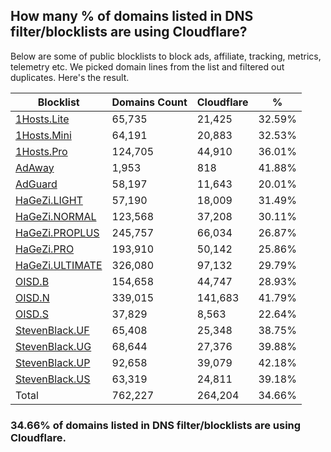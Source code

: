 ## How many % of domains listed in DNS filter/blocklists are using Cloudflare?


Below are some of public blocklists to block ads, affiliate, tracking, metrics, telemetry etc.
We picked domain lines from the list and filtered out duplicates.
Here's the result.


| Blocklist | Domains Count | Cloudflare | % |
| --- | --- | --- | --- |
| [1Hosts.Lite](https://raw.githubusercontent.com/badmojr/1Hosts/master/Lite/hosts.win) | 65,735 | 21,425 | 32.59% |
| [1Hosts.Mini](https://raw.githubusercontent.com/badmojr/1Hosts/master/mini/hosts.win) | 64,191 | 20,883 | 32.53% |
| [1Hosts.Pro](https://raw.githubusercontent.com/badmojr/1Hosts/master/Pro/hosts.win) | 124,705 | 44,910 | 36.01% |
| [AdAway](https://raw.githubusercontent.com/AdAway/adaway.github.io/master/hosts.txt) | 1,953 | 818 | 41.88% |
| [AdGuard](https://adguardteam.github.io/AdGuardSDNSFilter/Filters/filter.txt) | 58,197 | 11,643 | 20.01% |
| [HaGeZi.LIGHT](https://raw.githubusercontent.com/hagezi/dns-blocklists/main/hosts/light.txt) | 57,190 | 18,009 | 31.49% |
| [HaGeZi.NORMAL](https://raw.githubusercontent.com/hagezi/dns-blocklists/main/hosts/multi.txt) | 123,568 | 37,208 | 30.11% |
| [HaGeZi.PROPLUS](https://raw.githubusercontent.com/hagezi/dns-blocklists/main/hosts/pro.plus.txt) | 245,757 | 66,034 | 26.87% |
| [HaGeZi.PRO](https://raw.githubusercontent.com/hagezi/dns-blocklists/main/hosts/pro.txt) | 193,910 | 50,142 | 25.86% |
| [HaGeZi.ULTIMATE](https://raw.githubusercontent.com/hagezi/dns-blocklists/main/hosts/ultimate.txt) | 326,080 | 97,132 | 29.79% |
| [OISD.B](https://big.oisd.nl/dnsmasq) | 154,658 | 44,747 | 28.93% |
| [OISD.N](https://nsfw.oisd.nl/dnsmasq) | 339,015 | 141,683 | 41.79% |
| [OISD.S](https://small.oisd.nl/dnsmasq) | 37,829 | 8,563 | 22.64% |
| [StevenBlack.UF](https://raw.githubusercontent.com/StevenBlack/hosts/master/alternates/fakenews/hosts) | 65,408 | 25,348 | 38.75% |
| [StevenBlack.UG](https://raw.githubusercontent.com/StevenBlack/hosts/master/alternates/gambling/hosts) | 68,644 | 27,376 | 39.88% |
| [StevenBlack.UP](https://raw.githubusercontent.com/StevenBlack/hosts/master/alternates/porn/hosts) | 92,658 | 39,079 | 42.18% |
| [StevenBlack.US](https://raw.githubusercontent.com/StevenBlack/hosts/master/alternates/social/hosts) | 63,319 | 24,811 | 39.18% |
| Total | 762,227 | 264,204 | 34.66% |


### 34.66% of domains listed in DNS filter/blocklists are using Cloudflare.